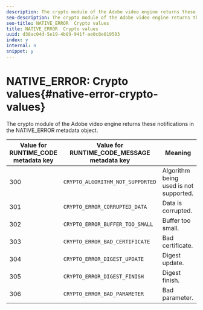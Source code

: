```yaml
---
description: The crypto module of the Adobe video engine returns these notifications in the NATIVE_ERROR metadata object.
seo-description: The crypto module of the Adobe video engine returns these notifications in the NATIVE_ERROR metadata object.
seo-title: NATIVE_ERROR  Crypto values
title: NATIVE_ERROR  Crypto values
uuid: d38ac04d-5e19-4b89-941f-ae0c8e019503
index: y
internal: n
snippet: y
---
```


# NATIVE_ERROR: Crypto values{#native-error-crypto-values}

The crypto module of the Adobe video engine returns these notifications in the NATIVE_ERROR metadata object.

|  Value for RUNTIME_CODE metadata key  | Value for RUNTIME_CODE_MESSAGE metadata key  | Meaning  |
|---|---|---|
|  300  | `CRYPTO_ALGORITHM_NOT_SUPPORTED`  | Algorithm being used is not supported.  |
|  301  | `CRYPTO_ERROR_CORRUPTED_DATA`  | Data is corrupted.  |
|  302  | `CRYPTO_ERROR_BUFFER_TOO_SMALL`  | Buffer too small.  |
|  303  | `CRYPTO_ERROR_BAD_CERTIFICATE`  | Bad certificate.  |
|  304  | `CRYPTO_ERROR_DIGEST_UPDATE`  | Digest update.  |
|  305  | `CRYPTO_ERROR_DIGEST_FINISH`  | Digest finish.  |
|  306  | `CRYPTO_ERROR_BAD_PARAMETER`  | Bad parameter.  |

